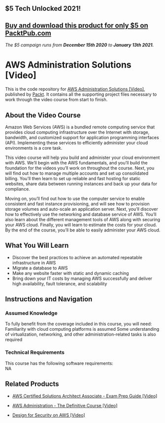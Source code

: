 ## $5 Tech Unlocked 2021!
[Buy and download this product for only $5 on PacktPub.com](https://www.packtpub.com/)
-----
*The $5 campaign         runs from __December 15th 2020__ to __January 13th 2021.__*

# AWS Administration Solutions [Video]
This is the code repository for [AWS Administration Solutions [Video]](https://www.packtpub.com/virtualization-and-cloud/aws-administration-solutions-video?utm_source=github&utm_medium=repository&utm_campaign=9781788624848), published by [Packt](https://www.packtpub.com/?utm_source=github). It contains all the supporting project files necessary to work through the video course from start to finish.
## About the Video Course
Amazon Web Services (AWS) is a bundled remote computing service that provides cloud computing infrastructure over the Internet with storage, bandwidth, and customized support for application programming interfaces (API). Implementing these services to efficiently administer your cloud environments is a core task.

This video course will help you build and administer your cloud environment with AWS. We’ll begin with the AWS fundamentals, and you’ll build the foundation for the videos you’ll work on throughout the course. Next, you will find out how to manage multiple accounts and set up consolidated billing. You’ll then learn to set up reliable and fast hosting for static websites, share data between running instances and back up your data for compliance. 

Moving on, you’ll find out how to use the computer service to enable consistent and fast instance provisioning, and will see how to provision storage volumes and auto-scale an application server. Next, you’ll discover how to effectively use the networking and database service of AWS. You’ll also learn about the different management tools of AWS along with securing your AWS cloud. Finally, you will learn to estimate the costs for your cloud. By the end of the course, you’ll be able to easily administer your AWS cloud.

<H2>What You Will Learn</H2>
<DIV class=book-info-will-learn-text>
<UL>
<LI>Discover the best practices to achieve an automated repeatable infrastructure in AWS 
<LI>Migrate a database to AWS 
<LI>Make any website faster with static and dynamic caching 
<LI>Bring down your IT costs by managing AWS successfully and deliver high availability, fault tolerance, and scalability </LI></UL></DIV>

## Instructions and Navigation
### Assumed Knowledge
To fully benefit from the coverage included in this course, you will need:<br/>
Familiarity with cloud computing platforms is assumed
Some understanding of virtualization, networking, and other administration-related tasks is also required
### Technical Requirements
This course has the following software requirements:<br/>
NA

## Related Products
* [AWS Certified Solutions Architect Associate - Exam Prep Guide [Video]](https://www.packtpub.com/virtualization-and-cloud/aws-certified-solutions-architect-associate-exam-prep-guide-video?utm_source=github&utm_medium=repository&utm_campaign=9781789535433)

* [AWS Administration - The Definitive Course [Video]](https://www.packtpub.com/virtualization-and-cloud/aws-administration-definitive-course-video?utm_source=github&utm_medium=repository&utm_campaign=9781788472555)

* [Design for Security on AWS [Video]](https://www.packtpub.com/virtualization-and-cloud/design-security-aws-video?utm_source=github&utm_medium=repository&utm_campaign=9781838556440)

